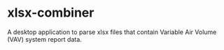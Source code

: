 # xlsx-combiner
A desktop application to parse xlsx files that contain Variable Air Volume (VAV) system report data.
